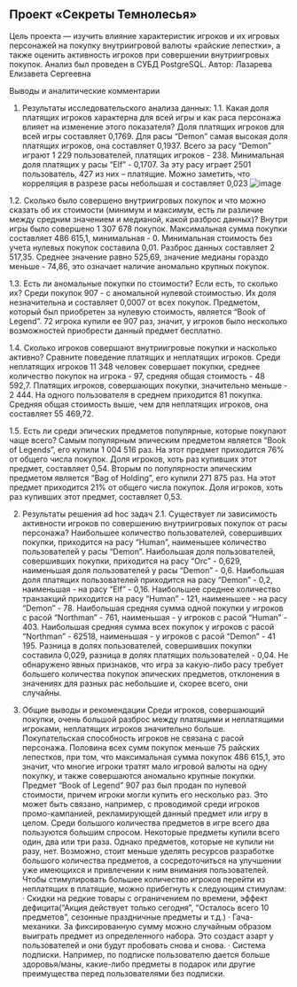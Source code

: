 ## Проект «Секреты Темнолесья»
Цель проекта — изучить влияние характеристик игроков и их игровых персонажей на покупку внутриигровой валюты «райские лепестки», а также оценить активность игроков при совершении внутриигровых покупок.
Анализ был проведен в СУБД PostgreSQL.
Автор:  Лазарева Елизавета Сергеевна


 Выводы и аналитические комментарии
1. Результаты исследовательского анализа данных:
1.1. Какая доля платящих игроков характерна для всей игры и как раса персонажа влияет на изменение этого показателя?
Доля платящих игроков для всей игры составляет 0,1769. Для расы “Demon” самая высокая доля платящих игроков, она составляет 0,1937. Всего за расу “Demon” играют 1 229 пользователей, платящих игроков - 238. Минимальная доля платящих у расы “Elf” - 0,1707. За эту расу играет 2501 пользователь, 427 из них – платящие. Можно заметить, что корреляция в разрезе расы небольшая и составляет 0,023
![image](https://github.com/user-attachments/assets/f050b5b6-c9f5-4be6-a9c0-1259decfd0fe)

1.2. Сколько было совершено внутриигровых покупок и что можно сказать об их стоимости (минимум и максимум, есть ли различие между средним значением и медианой, какой разброс данных)?
Внутри игры было совершено 1 307 678 покупок. Максимальная сумма покупки составляет 486 615,1, минимальная - 0. Минимальная стоимость без учета нулевых покупок составила 0,01. Разброс данных составляет 2 517,35. Среднее значение равно 525,69, значение медианы гораздо меньше - 74,86, это означает наличие аномально крупных покупок.

1.3. Есть ли аномальные покупки по стоимости? Если есть, то сколько их?
Среди покупок 907 - с аномальной нулевой стоимостью. Их доля незначительна и  составляет 0,0007 от всех покупок. Предметом, который был приобретен за нулевую стоимость, является “Book of Legend”. 72 игрока купили ее 907 раз, значит, у игроков было несколько возможностей приобрести данный предмет бесплатно.

1.4. Сколько игроков совершают внутриигровые покупки и насколько активно? Сравните поведение платящих и неплатящих игроков.
Среди неплатящих игроков 11 348 человек совершает покупки, среднее количество покупок на игрока - 97, средняя общая стоимость - 48 592,7. 
Платящих игроков, совершающих покупки, значительно меньше -  2 444. На одного пользователя в среднем приходится 81 покупка. Средняя общая стоимость выше, чем для неплатящих игроков, она составляет 55 469,72.


1.5. Есть ли среди эпических предметов популярные, которые покупают чаще всего? 
Самым популярным эпическим предметом является “Book of Legends”, его купили 1 004 516 раз. На этот предмет приходится 76% от общего числа покупок. Доля игроков, хоть раз купивших этот предмет, составляет 0,54.
Вторым по популярности эпическим предметом является “Bag of Holding”, его купили 271 875 раз. На этот предмет приходится 21% от общего числа покупок. Доля игроков, хоть раз купивших этот предмет, составляет 0,53.

2. Результаты решения ad hoc задач
2.1. Существует ли зависимость активности игроков по совершению внутриигровых покупок от расы персонажа?
Наибольшее количество пользователей, совершивших покупки, приходится на расу “Human”, наименьшее количество пользователей у расы “Demon”. Наибольшая доля пользователей, совершивших покупки, приходится на расу “Orc” - 0,629, наименьшая доля пользователей у расы “Demon” - 0,6. Наибольшая доля платящих пользователей приходится на расу “Demon” - 0,2, наименьшая - на расу “Elf” - 0,16. Наибольшее среднее количество транзакций приходится на расу “Human” - 121, наименьшее - на расу “Demon” - 78. Наибольшая средняя сумма одной покупки у игроков с расой “Northman” - 761, наименьшая - у игроков с расой “Human” - 403. Наибольшая средняя сумма всех покупок у игроков с расой “Northman” - 62518, наименьшая - у игроков с расой “Demon” - 41 195.
Разница в долях пользователей, совершивших покупки составила 0,029, разница в долях платящих пользователей - 0,04. Не обнаружено явных признаков, что игра за какую-либо расу требует большего количества покупок эпических предметов, отклонения в значениях для разных рас небольшие и, скорее всего, они случайны.

3. Общие выводы и рекомендации
Среди игроков, совершающий покупки, очень большой разброс между платящими и неплатящими игроками, неплатящих игроков значительно больше. Покупательская способность игроков не связана с расой персонажа. Половина всех сумм покупок меньше 75 райских лепестков, при том, что максимальная сумма покупок 486 615,1, это значит, что многие игроки тратят мало игровой валюты на одну покупку, и также совершаются аномально крупные покупки. Предмет “Book of Legend” 907 раз был продан по нулевой стоимости, причем игроки могли купить его несколько раз. Это может быть связано, например, с проводимой среди игроков промо-кампанией, рекламирующей данный предмет или игру в целом.
Среди большого количества предметов в игре всего два пользуются большим спросом. Некоторые предметы купили всего один, два или три раза. Однако предметов, которые не купили ни разу, нет. Возможно, стоит меньше уделять ресурсов разработке большого количества предметов, а сосредоточиться на улучшении уже имеющихся и привлечении к ним внимания пользователей.
Чтобы стимулировать большее количество игроков перейти из неплатящих в платящие, можно прибегнуть к следующим стимулам:
·	Скидки на редкие товары с ограничением по времени, эффект дефицита(“Акция действует только сегодня”, “Осталось всего 10 предметов”, сезонные праздничные предметы и т.д.)
·	Гача-механики. За фиксированную сумму можно случайным образом выиграть предмет из определенного набора. Это создаст азарт у пользователей и они будут пробовать снова и снова.
·	Система подписки. Например, по подписке пользователю дается больше здоровья/маны, какие-либо предметы в подарок или другие преимущества перед пользователями без подписки.
